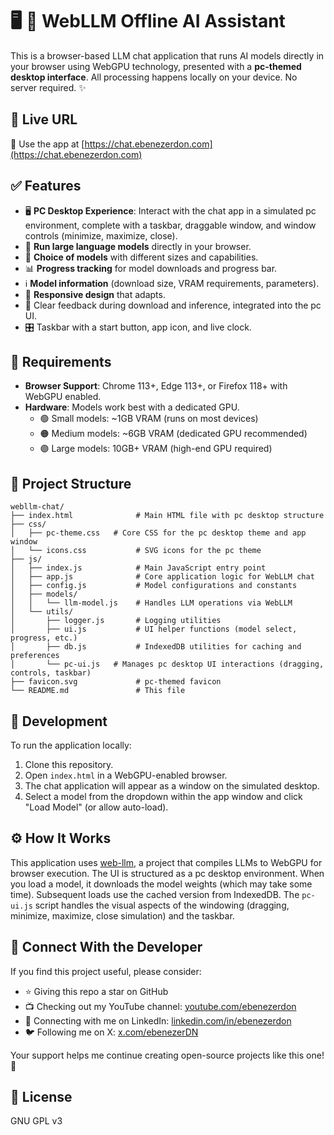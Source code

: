 # 🖥️ 🤖 WebLLM Offline AI Assistant

This is a browser-based LLM chat application that runs AI models directly in your browser using WebGPU technology, presented with a **pc-themed desktop interface**.
All processing happens locally on your device. No server required. ✨

## 🌟 Live URL

🔗 Use the app at [https://chat.ebenezerdon.com](https://chat.ebenezerdon.com)

## ✅ Features

- 🖥️ **PC Desktop Experience**: Interact with the chat app in a simulated pc environment, complete with a taskbar, draggable window, and window controls (minimize, maximize, close).
- 🤖 **Run large language models** directly in your browser.
- 🔄 **Choice of models** with different sizes and capabilities.
- 📊 **Progress tracking** for model downloads and progress bar.
- ℹ️ **Model information** (download size, VRAM requirements, parameters).
- 📱 **Responsive design** that adapts.
- 💬 Clear feedback during download and inference, integrated into the pc UI.
- 🎛️ Taskbar with a start button, app icon, and live clock.

## 🔧 Requirements

- **Browser Support**: Chrome 113+, Edge 113+, or Firefox 118+ with WebGPU enabled.
- **Hardware**: Models work best with a dedicated GPU.
  - 🟢 Small models: ~1GB VRAM (runs on most devices)
  - 🟠 Medium models: ~6GB VRAM (dedicated GPU recommended)
  - 🟣 Large models: 10GB+ VRAM (high-end GPU required)

## 📁 Project Structure

```
webllm-chat/
├── index.html              # Main HTML file with pc desktop structure
├── css/
│   ├── pc-theme.css   # Core CSS for the pc desktop theme and app window
│   └── icons.css           # SVG icons for the pc theme
├── js/
│   ├── index.js            # Main JavaScript entry point
│   ├── app.js              # Core application logic for WebLLM chat
│   ├── config.js           # Model configurations and constants
│   ├── models/
│   │   └── llm-model.js    # Handles LLM operations via WebLLM
│   └── utils/
│       ├── logger.js       # Logging utilities
│       ├── ui.js           # UI helper functions (model select, progress, etc.)
│       ├── db.js           # IndexedDB utilities for caching and preferences
│       └── pc-ui.js   # Manages pc desktop UI interactions (dragging, controls, taskbar)
├── favicon.svg             # pc-themed favicon
└── README.md               # This file
```

## 🚀 Development

To run the application locally:

1. Clone this repository.
2. Open `index.html` in a WebGPU-enabled browser.
3. The chat application will appear as a window on the simulated desktop.
4. Select a model from the dropdown within the app window and click "Load Model" (or allow auto-load).

## ⚙️ How It Works

This application uses [web-llm](https://github.com/mlc-ai/web-llm), a project that compiles LLMs to WebGPU for browser execution. The UI is structured as a pc desktop environment. When you load a model, it downloads the model weights (which may take some time). Subsequent loads use the cached version from IndexedDB.
The `pc-ui.js` script handles the visual aspects of the windowing (dragging, minimize, maximize, close simulation) and the taskbar.

## 🔗 Connect With the Developer

If you find this project useful, please consider:

- ⭐ Giving this repo a star on GitHub
- 📺 Checking out my YouTube channel: [youtube.com/ebenezerdon](https://youtube.com/ebenezerdon)
- 👥 Connecting with me on LinkedIn: [linkedin.com/in/ebenezerdon](https://linkedin.com/in/ebenezerdon)
- 🐦 Following me on X: [x.com/ebenezerDN](https://x.com/ebenezerDN)

Your support helps me continue creating open-source projects like this one! 🙏

## 📝 License

GNU GPL v3
